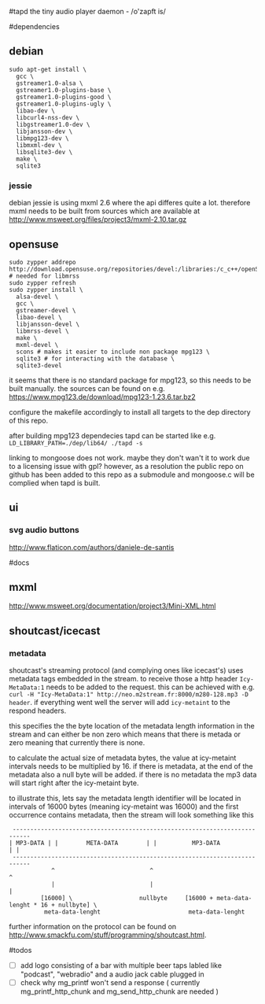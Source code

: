 #tapd
the tiny audio player daemon - /o'zapft is/

#dependencies

## debian
```
sudo apt-get install \
  gcc \
  gstreamer1.0-alsa \
  gstreamer1.0-plugins-base \
  gstreamer1.0-plugins-good \
  gstreamer1.0-plugins-ugly \
  libao-dev \
  libcurl4-nss-dev \
  libgstreamer1.0-dev \
  libjansson-dev \
  libmpg123-dev \
  libmxml-dev \
  libsqlite3-dev \
  make \
  sqlite3
```

### jessie
debian jessie is using mxml 2.6 where the api differes quite a lot.
therefore mxml needs to be built from sources which are available at http://www.msweet.org/files/project3/mxml-2.10.tar.gz

## opensuse
```
sudo zypper addrepo http://download.opensuse.org/repositories/devel:/libraries:/c_c++/openSUSE_Factory/devel:libraries:c_c++.repo # needed for libmrss
sudo zypper refresh
sudo zypper install \
  alsa-devel \
  gcc \
  gstreamer-devel \
  libao-devel \
  libjansson-devel \
  libmrss-devel \
  make \
  mxml-devel \
  scons # makes it easier to include non package mpg123 \
  sqlite3 # for interacting with the database \
  sqlite3-devel
```

it seems that there is no standard package for mpg123, so this needs to be built manually.
the sources can be found on e.g. https://www.mpg123.de/download/mpg123-1.23.6.tar.bz2

configure the makefile accordingly to install all targets to the dep directory of this repo.

after building mpg123 dependecies tapd can be started like e.g. `LD_LIBRARY_PATH=./dep/lib64/ ./tapd -s`

linking to mongoose does not work. maybe they don't wan't it to work due to a licensing issue with gpl?
however, as a resolution the public repo on github has been added to this repo as a submodule and mongoose.c will be complied when tapd is built.

## ui
### svg audio buttons
http://www.flaticon.com/authors/daniele-de-santis

#docs

## mxml
http://www.msweet.org/documentation/project3/Mini-XML.html

## shoutcast/icecast
### metadata
shoutcast's streaming protocol (and complying ones like icecast's) uses metadata tags embedded in the stream.
to receive those a http header `Icy-MetaData:1` needs to be added to the request. this can be achieved with e.g. `curl -H "Icy-MetaData:1" http://neo.m2stream.fr:8000/m280-128.mp3 -D header`. if everything went well the server will add `icy-metaint` to the respond headers.

this specifies the the byte location of the metadata length information in the stream and can either be non zero which means that there is metada or zero meaning that currently there is none.

to calculate the actual size of metadata bytes, the value at icy-metaint intervals needs to be multiplied by 16.
if there is metadata, at the end of the metadata also a null byte will be added. if there is no metadata the mp3 data will start right after the icy-metaint byte.

to illustrate this, lets say the metadata length identifier will be located in intervals of 16000 bytes (meaning icy-metaint was 16000) and the first occurrence contains metadata, then the stream will look something like this

```
 ---------------------------------------------------------------------------
| MP3-DATA | |        META-DATA        | |          MP3-DATA          | |
 ---------------------------------------------------------------------------
            ^                           ^                              ^
            |                           |                              |
         [16000] \                   nullbyte     [16000 + meta-data-lenght * 16 + nullbyte] \
          meta-data-lenght                         meta-data-lenght

```

further information on the protocol can be found on http://www.smackfu.com/stuff/programming/shoutcast.html.

#todos

- [ ] add logo consisting of a bar with multiple beer taps labled like "podcast", "webradio" and a audio jack cable plugged in
- [ ] check why mg_printf won't send a response ( currently mg_printf_http_chunk and mg_send_http_chunk are needed )
